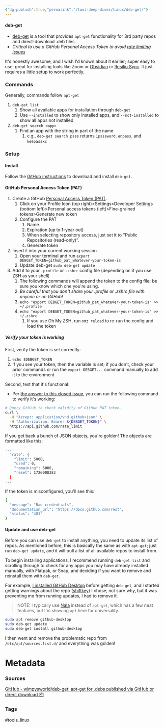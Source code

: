 ```yaml
---
{"dg-publish":true,"permalink":"/tool-deep-dives/linux/deb-get/"}
---
```


#### deb-get
- [deb-get](https://github.com/wimpysworld/deb-get) is a tool that provides `apt-get` functionality for 3rd party repos and direct-download .deb files.
- *Critical to use a GitHub Personal Access Token to avoid [rate limiting issues](https://github.com/wimpysworld/deb-get?tab=readme-ov-file#github-api-rate-limits)*

It's honestly awesome, and I wish I'd known about it earlier; super easy to use, great for installing tools like Zoom or [Obsidian](https://help.obsidian.md/Getting+started/Download+and+install+Obsidian) or [Resilio Sync](https://help.resilio.com/hc/en-us/articles/206178924-Installing-Sync-package-on-Linux). It just requires a little setup to work perfectly.

### Commands
Generally, commands follow `apt-get`
1. `deb-get list`
	1. Show all available apps for installation through `deb-get`
	2. Use `--installed` to show only installed apps, and `--not-installed` to show all apps not installed.
2. `deb-get search <app>`
	1. Find an app with the string in part of the name
		1. e.g., `deb-get search pass` returns `1password`, `enpass`, and `keepassxc`

### Setup
#### Install
Follow the [GitHub instructions](https://github.com/wimpysworld/deb-get?tab=readme-ov-file#install) to download and install `deb-get`.

#### GitHub Personal Access Token (PAT)
1. Create a GitHub [Personal Access Token (PAT)](https://docs.github.com/en/authentication/keeping-your-account-and-data-secure/creating-a-personal-access-token).
	1. Click on your Profile Icon (top right)>Settings>Developer Settings (bottom left)>Personal access tokens (left)>Fine-grained tokens>Generate new token
	2. Configure the PAT
		1. Name
		2. Expiration (up to 1-year out)
		3. When selecting repository access, just set it to "Public Repositories (read-only)".
		4. Generate token
2. Insert it into your current working session
	1. Open your terminal and run `export DEBGET_TOKEN=github_pat_whatever-your-token-is`
	2. Update deb-get `sudo deb-get update`
3. Add it to your `.profile` or `.zshrc` config file (depending on if you use ZSH as your shell)
	1. The following commands will append the token to the config file; be sure you know which one you're using. 
	2. *Be careful that you don't share your .profile or .zshrc file with anyone or on GitHub!*
	3. `echo "export DEBGET_TOKEN=github_pat_whatever-your-token-is" >> ~/.profile`
	4. `echo "export DEBGET_TOKEN=github_pat_whatever-your-token-is" >> ~/.zshrc`
		1. If you use Oh My ZSH, run `omz reload` to re-run the config and load the token

##### Verify your token is working
First, verify the token is set correctly:
1. `echo $DEBGET_TOKEN`
2. If you see your token, then the variable is set; if you don't, check your prior commands or run the `export DEBGET...` command manually to add it to the environment

Second, test that it's functional:
- Per [the answer to this closed issue](https://github.com/wimpysworld/deb-get/issues/660#issuecomment-1314562812), you can run the following command to verify it's working:

```bash
# Query GitHub to check validity of GitHub PAT token.
curl \
  -H "Accept: application/vnd.github+json" \
  -H "Authorization: Bearer ${DEBGET_TOKEN}" \
  https://api.github.com/rate_limit
```

If you get back a bunch of JSON objects, you're golden!
The objects are formatted like this:

```bash
...
  "rate": {
    "limit": 5000,
    "used": 0,
    "remaining": 5000,
    "reset": 1726008283
  }
...
```

If the token is misconfigured, you'll see this:
```bash
{
  "message": "Bad credentials",
  "documentation_url": "https://docs.github.com/rest",
  "status": "401"
}
```


#### Update and use deb-get
Before you can use `deb-get` to install anything, you need to update its list of repos. As mentioned before, this is basically the same as with `apt-get`; just run `deb-get update`, and it will pull a list of all available repos to install from.

To begin installing applications, I recommend running `deb-get list` and scrolling through to check for any apps you may have already installed manually, with Flatpak, or Snap, and deciding if you want to remove and reinstall them with `deb-get`.

For example, [I installed GitHub Desktop](https://github.com/shiftkey/desktop?tab=readme-ov-file#installation-via-package-manager) before getting `deb-get`, and I started getting warnings about the repo ([shiftkey](https://github.com/shiftkey)) I chose; not sure why, but it was preventing me from running updates, I had to remove it.

> NOTE: I typically use [Nala](https://github.com/volitank/nala) instead of `apt-get`, which has a few neat features, but I'm showing `apt` here for universality.

```bash
sudo apt remove github-desktop
sudo deb-get update
sudo deb-get install github-desktop
```

I then went and remove the problematic repo from `/etc/apt/sources.list.d/` and everything was golden!
# Metadata

### Sources
[GitHub - wimpysworld/deb-get: apt-get for .debs published via GitHub or direct download 📦](https://github.com/wimpysworld/deb-get)
### Tags
#tools_linux 
